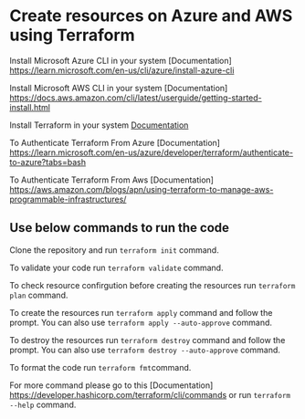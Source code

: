 # Create resources on Azure and AWS using Terraform #

Install Microsoft Azure CLI in your system [Documentation] https://learn.microsoft.com/en-us/cli/azure/install-azure-cli

Install Microsoft AWS CLI in your system [Documentation] https://docs.aws.amazon.com/cli/latest/userguide/getting-started-install.html

Install Terraform in your system [Documentation](https://developer.hashicorp.com/terraform/tutorials/aws-get-started/install-cli)

To Authenticate Terraform From Azure [Documentation] https://learn.microsoft.com/en-us/azure/developer/terraform/authenticate-to-azure?tabs=bash 


To Authenticate Terraform From Aws [Documentation] https://aws.amazon.com/blogs/apn/using-terraform-to-manage-aws-programmable-infrastructures/

## Use below commands to run the code

Clone the repository and run `terraform init` command.

To validate your code run `terraform validate` command.

To check resource confirgution before creating the resources run `terraform plan` command.

To create the resources run `terraform apply` command and follow the prompt.
You can also use `terraform apply --auto-approve` command.

To destroy the resources run `terraform destroy` command and follow the prompt.
You can also use `terraform destroy --auto-approve` command.

To format the code run `terraform fmt`command.

For more command please go to this [Documentation] https://developer.hashicorp.com/terraform/cli/commands
or run `terraform --help` command.